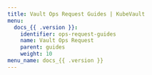 ```yaml
---
title: Vault Ops Request Guides | KubeVault
menu:
  docs_{{ .version }}:
    identifier: ops-request-guides
    name: Vault Ops Request
    parent: guides
    weight: 10
menu_name: docs_{{ .version }}
---
```


